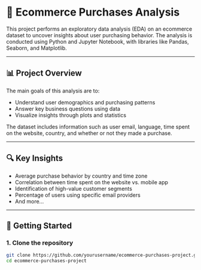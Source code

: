 # 🛒 Ecommerce Purchases Analysis

This project performs an exploratory data analysis (EDA) on an ecommerce dataset to uncover insights about user purchasing behavior. The analysis is conducted using Python and Jupyter Notebook, with libraries like Pandas, Seaborn, and Matplotlib.

---
## 📊 Project Overview

The main goals of this analysis are to:
- Understand user demographics and purchasing patterns
- Answer key business questions using data
- Visualize insights through plots and statistics

The dataset includes information such as user email, language, time spent on the website, country, and whether or not they made a purchase.

---

## 🔍 Key Insights

- Average purchase behavior by country and time zone
- Correlation between time spent on the website vs. mobile app
- Identification of high-value customer segments
- Percentage of users using specific email providers
- And more...

---

## 🚀 Getting Started

### 1. Clone the repository
```bash
git clone https://github.com/yourusername/ecommerce-purchases-project.git
cd ecommerce-purchases-project
